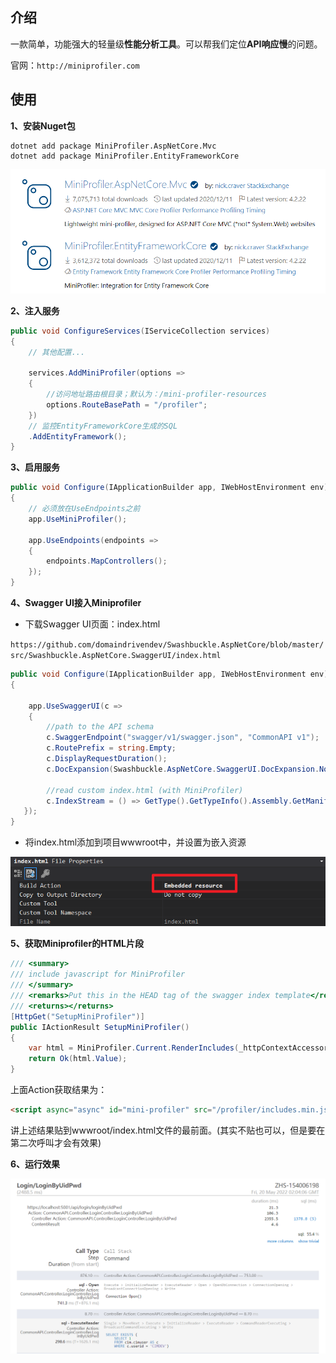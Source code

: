 ## 介绍

一款简单，功能强大的轻量级**性能分析工具**。可以帮我们定位**API响应慢**的问题。

官网：`http://miniprofiler.com`

## 使用

**1、安装Nuget包**

```shell
dotnet add package MiniProfiler.AspNetCore.Mvc
dotnet add package MiniProfiler.EntityFrameworkCore
```

![](..\99.截图\12.png)

**2、注入服务**

```c#
public void ConfigureServices(IServiceCollection services)
{
    // 其他配置...

    services.AddMiniProfiler(options =>
    {
        //访问地址路由根目录；默认为：/mini-profiler-resources
        options.RouteBasePath = "/profiler";
    })
    // 监控EntityFrameworkCore生成的SQL
    .AddEntityFramework();
}
```

**3、启用服务**

```c#
public void Configure(IApplicationBuilder app, IWebHostEnvironment env)
{
    // 必须放在UseEndpoints之前
    app.UseMiniProfiler();

    app.UseEndpoints(endpoints =>
    {
        endpoints.MapControllers();
    });
}
```

**4、Swagger UI接入Miniprofiler**

- 下载Swagger UI页面：index.html

`https://github.com/domaindrivendev/Swashbuckle.AspNetCore/blob/master/src/Swashbuckle.AspNetCore.SwaggerUI/index.html`

```c#
public void Configure(IApplicationBuilder app, IWebHostEnvironment env)
{

    app.UseSwaggerUI(c =>
    {
        //path to the API schema
        c.SwaggerEndpoint("swagger/v1/swagger.json", "CommonAPI v1");
        c.RoutePrefix = string.Empty;
        c.DisplayRequestDuration();
        c.DocExpansion(Swashbuckle.AspNetCore.SwaggerUI.DocExpansion.None);

        //read custom index.html (with MiniProfiler)
        c.IndexStream = () => GetType().GetTypeInfo().Assembly.GetManifestResourceStream("CommonAPI.wwwroot.index.html");
   });
}
```

- 将index.html添加到项目wwwroot中，并设置为嵌入资源

![](..\99.截图\14.png)

**5、获取Miniprofiler的HTML片段**

```c#
/// <summary>
/// include javascript for MiniProfiler
/// </summary>
/// <remarks>Put this in the HEAD tag of the swagger index template</remarks>
/// <returns></returns>
[HttpGet("SetupMiniProfiler")]
public IActionResult SetupMiniProfiler()
{
    var html = MiniProfiler.Current.RenderIncludes(_httpContextAccessor.HttpContext);
    return Ok(html.Value);
}
```

上面Action获取结果为：

```html
<script async="async" id="mini-profiler" src="/profiler/includes.min.js?v=4.2.22+4563a9e1ab" data-version="4.2.22+4563a9e1ab" data-path="/profiler/" data-current-id="ceb0d5c6-2571-48dd-afe4-eb7c55e64b04" data-ids="ceb0d5c6-2571-48dd-afe4-eb7c55e64b04" data-position="Left"" data-scheme="Light" data-authorized="true" data-max-traces="15" data-toggle-shortcut="Alt+P" data-trivial-milliseconds="2.0" data-ignored-duplicate-execute-types="Open,OpenAsync,Close,CloseAsync"></script>
```

讲上述结果贴到wwwroot/index.html文件的最前面。(其实不贴也可以，但是要在第二次呼叫才会有效果)

**6、运行效果**

![](..\99.截图\13.png)

